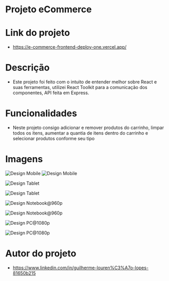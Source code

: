 # Projeto eCommerce

# Link do projeto
- https://e-commerce-frontend-deploy-one.vercel.app/
# Descrição 
- Este projeto foi feito  com o intuito de entender melhor sobre React e suas ferramentas, utilizei React Toolkit para a comunicação dos componentes, 
API feita em Express.
# Funcionalidades
- Neste projeto consigo adicionar e remover produtos do carrinho,
limpar todos os itens, aumentar a quantia de itens dentro do carrinho e selecionar produtos conforme seu tipo

# Imagens
![Design Mobile](./src//screenshots/iPhoneX.jpg) ![Design Mobile](./src//screenshots/iPhoneX2.jpg)

![Design Tablet](./src//screenshots/Nexus10.jpg)

![Design Tablet](./src//screenshots/Nexus102.jpg)

![Design Notebook@960p](./src//screenshots/Notebook.jpg)

![Design Notebook@960p](./src//screenshots/Notebook2.jpg)

![Design PC@1080p](./src//screenshots/PC.jpg)

![Design PC@1080p](./src//screenshots/PC2.jpg)


# Autor do projeto

- https://www.linkedin.com/in/guilherme-louren%C3%A7o-lopes-81650b215


